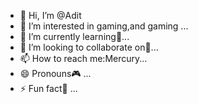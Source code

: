 - 👋 Hi, I’m @Adit
- 👀 I’m interested in gaming,and gaming ...
- 🌱 I’m currently learning🦝...
- 💞️ I’m looking to collaborate on🥑...
- 📫 How to reach me:Mercury...
- 😄 Pronouns🎮 ...
- ⚡ Fun fact🥖 ...

<!---
adit34x/adit34x is a ✨ special ✨ repository because its `README.md` (this file) appears on your GitHub profile.
You can click the Preview link to take a look at your changes.
--->
